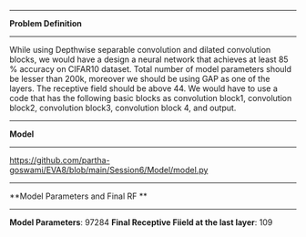 --------------------------------------------------------------------------------------------------------------------------------------------------------------------------
**Problem Definition**

--------------------------------------------------------------------------------------------------------------------------------------------------------------------------
While using Depthwise separable convolution and dilated convolution blocks, we would have a design a neural network that achieves at least 85 % accuracy on CIFAR10 dataset. Total number of model parameters should be lesser than 200k, moreover we should be using GAP as one of the layers. The receptive field should be above 44. We would have to use a code that has the following basic blocks as convolution block1, convolution block2, convolution block3, convolution block 4, and output.



-------------------------------------------------------------------------------------------------------------------------------------------------------------------------
**Model**

-------------------------------------------------------------------------------------------------------------------------------------------------------------------------

https://github.com/partha-goswami/EVA8/blob/main/Session6/Model/model.py




-------------------------------------------------------------------------------------------------------------------------------------------------------------------------
**Model Parameters and Final RF **

-------------------------------------------------------------------------------------------------------------------------------------------------------------------------

**Model Parameters**: 97284
**Final Receptive Fiield at the last layer**: 109
